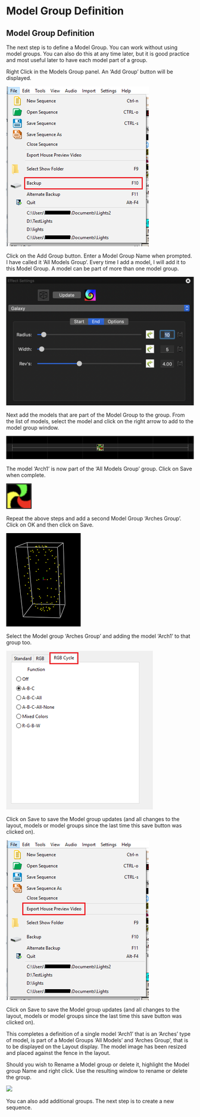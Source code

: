 # Model Group Definition

## Model Group Definition

The next step is to define a Model Group. You can work without using model groups. You can also do this at any time later, but it is good practice and most useful later to have each model part of a group.

Right Click in the Models Group panel. An ‘Add Group’ button will be displayed.

![](../../.gitbook/assets/image%20%28302%29.png)

Click on the Add Group button.  Enter a Model Group Name when prompted.  I have called it ‘All Models Group‘. Every time I add a model, I will add it to this Model Group. A model can be part of more than one model group.

![](../../.gitbook/assets/image%20%2866%29.png)

Next add the models that are part of the Model Group to the group.  From the list of models, select the model and click on the right arrow to add to the model group window.

![](../../.gitbook/assets/image%20%28731%29.png)

The model ‘Arch1’  is now part of the ‘All Models Group’ group. Click on Save when complete.

![](../../.gitbook/assets/image%20%28115%29.png)

Repeat the above steps and add a second Model Group ‘Arches Group’.  Click on OK and then click on Save.

![](../../.gitbook/assets/image%20%28290%29.png)

Select the Model group ‘Arches Group’ and  adding the model ‘Arch1’ to that group too.

![](../../.gitbook/assets/image%20%28487%29.png)

Click on Save to save the Model group updates \(and all changes to the layout, models or model groups since the last time this save button was clicked on\).

![](../../.gitbook/assets/image%20%28542%29.png)

Click on Save to save the Model group updates \(and all changes to the layout, models or model groups since the last time this save button was clicked on\).

This completes a definition of a single model ‘Arch1’ that is an  ‘Arches’ type of model, is part of a Model Groups ‘All Models’ and ‘Arches Group’, that is to be displayed on the Layout display. The model image has been resized and placed against the fence in the layout.

Should you wish to Rename a Model group or delete it, highlight the Model group Name and right click. Use the resulting window to rename or delete the group.

![](https://lh5.googleusercontent.com/ONkOxGJe7JqjVFM188v1BWh56hzCpQkfYj1iFSXyhLVja5jbCCnD3w_GuM0yloZ3AtHHWOlZh9HGbpGhDs3Rw3sFyRDFUxU_7JoaphY9hFfylBbEpx4IkPIzRwUGLDMD-dCCnVFe)

You can also add additional groups.  The next step is to create a new sequence.

